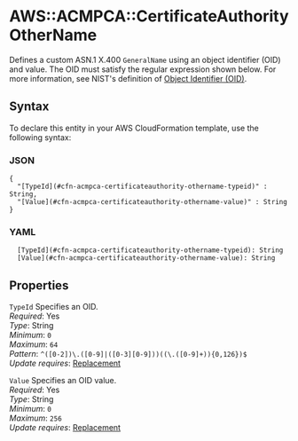 # AWS::ACMPCA::CertificateAuthority OtherName<a name="aws-properties-acmpca-certificateauthority-othername"></a>

Defines a custom ASN\.1 X\.400 `GeneralName` using an object identifier \(OID\) and value\. The OID must satisfy the regular expression shown below\. For more information, see NIST's definition of [Object Identifier \(OID\)](https://csrc.nist.gov/glossary/term/Object_Identifier)\.

## Syntax<a name="aws-properties-acmpca-certificateauthority-othername-syntax"></a>

To declare this entity in your AWS CloudFormation template, use the following syntax:

### JSON<a name="aws-properties-acmpca-certificateauthority-othername-syntax.json"></a>

```
{
  "[TypeId](#cfn-acmpca-certificateauthority-othername-typeid)" : String,
  "[Value](#cfn-acmpca-certificateauthority-othername-value)" : String
}
```

### YAML<a name="aws-properties-acmpca-certificateauthority-othername-syntax.yaml"></a>

```
  [TypeId](#cfn-acmpca-certificateauthority-othername-typeid): String
  [Value](#cfn-acmpca-certificateauthority-othername-value): String
```

## Properties<a name="aws-properties-acmpca-certificateauthority-othername-properties"></a>

`TypeId` <a name="cfn-acmpca-certificateauthority-othername-typeid"></a>
Specifies an OID\.  
_Required_: Yes  
_Type_: String  
_Minimum_: `0`  
_Maximum_: `64`  
_Pattern_: `^([0-2])\.([0-9]|([0-3][0-9]))((\.([0-9]+)){0,126})$`  
_Update requires_: [Replacement](https://docs.aws.amazon.com/AWSCloudFormation/latest/UserGuide/using-cfn-updating-stacks-update-behaviors.html#update-replacement)

`Value` <a name="cfn-acmpca-certificateauthority-othername-value"></a>
Specifies an OID value\.  
_Required_: Yes  
_Type_: String  
_Minimum_: `0`  
_Maximum_: `256`  
_Update requires_: [Replacement](https://docs.aws.amazon.com/AWSCloudFormation/latest/UserGuide/using-cfn-updating-stacks-update-behaviors.html#update-replacement)
